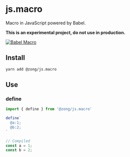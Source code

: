 # js.macro

Macro in JavaScript powered by Babel.

**This is an experimental project, do not use in production.**

[![Babel Macro](https://img.shields.io/badge/babel--macro-%F0%9F%8E%A3-f5da55.svg?style=flat-square)](https://github.com/kentcdodds/babel-plugin-macros)

## Install

```bash
yarn add @zong/js.macro
```

## Use

### define

```ts
import { define } from '@zong/js.macro'

define`
  @a:1;
  @b:2;
`
```

```ts
// Compiled
const a = 1;
const b = 2;
```
